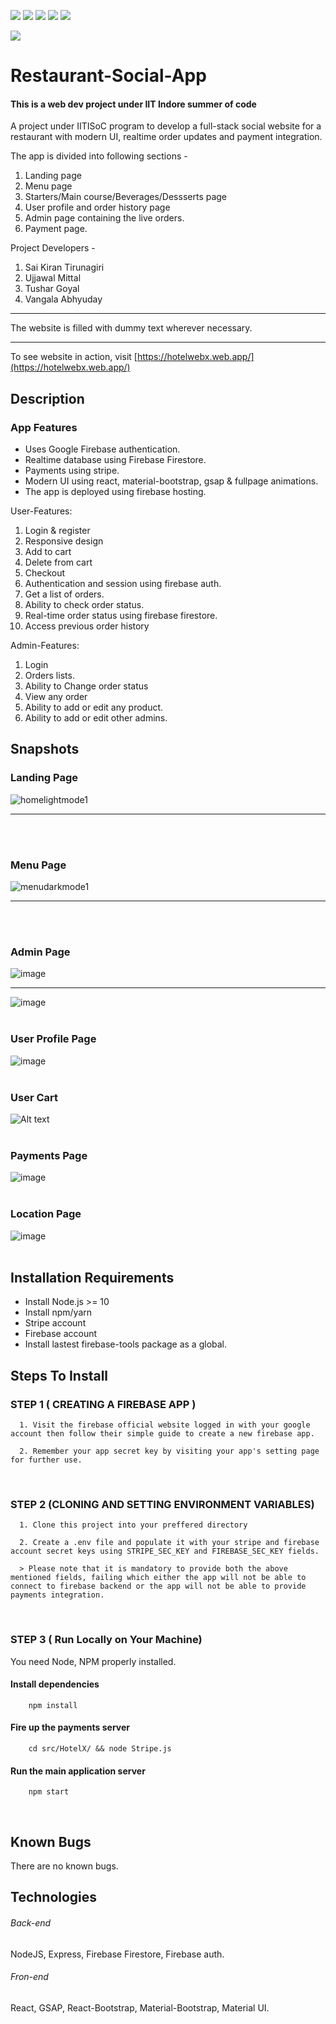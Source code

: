 <p>
  <img src="https://img.shields.io/badge/firebase-%23039BE5.svg?style=for-the-badge&logo=firebase" >
  <img src="https://img.shields.io/badge/react-%2320232a.svg?style=for-the-badge&logo=react&logoColor=%2361DAFB">
  <img src="https://img.shields.io/badge/node.js-%2343853D.svg?style=for-the-badge&logo=node.js&logoColor=white">
  <img src="https://img.shields.io/badge/bootstrap-%23563D7C.svg?style=for-the-badge&logo=bootstrap&logoColor=white">
  <img src="https://img.shields.io/badge/materialui-%230081CB.svg?style=for-the-badge&logo=material-ui&logoColor=white" >
</p>
<img src="public/newLogo.png" />

# Restaurant-Social-App

#### This is a web dev project under IIT Indore summer of code

A project under IITISoC program to develop a full-stack social website for a restaurant with modern UI, realtime order updates and payment integration.
<br />

The app is divided into following sections -

1. Landing page
2. Menu page
3. Starters/Main course/Beverages/Dessserts page
4. User profile and order history page
5. Admin page containing the live orders.
6. Payment page.

Project Developers -

1. Sai Kiran Tirunagiri
2. Ujjawal Mittal
3. Tushar Goyal
4. Vangala Abhyuday
 <hr/>

The website is filled with dummy text wherever necessary.

<hr />

To see website in action, visit [https://hotelwebx.web.app/](https://hotelwebx.web.app/)
<br />

## Description

### App Features

-   Uses Google Firebase authentication.
-   Realtime database using Firebase Firestore.
-   Payments using stripe.
-   Modern UI using react, material-bootstrap, gsap & fullpage animations.
-   The app is deployed using firebase hosting.

User-Features:

1. Login & register
2. Responsive design
3. Add to cart
4. Delete from cart
5. Checkout
6. Authentication and session using firebase auth.
7. Get a list of orders.
8. Ability to check order status.
9. Real-time order status using firebase firestore.
10. Access previous order history

Admin-Features:

1. Login
2. Orders lists.
3. Ability to Change order status
4. View any order
5. Ability to add or edit any product.
6. Ability to add or edit other admins.

## Snapshots

### Landing Page

![homelightmode1](/assets/landing_page.png)
<hr />
<br /><br />

### Menu Page
![menudarkmode1](/assets/menu.png)
<hr />
<br /><br />

### Admin Page
![image](/assets/admin.png)
<hr />

![image](/assets/admin2.png)
<br /><br />

### User Profile Page
![image](/assets/user1.png)
<br /><br />

### User Cart
![Alt text](/assets/cart.png)
<br /><br />

### Payments Page
![image](/assets/payments.png)
<br /><br />

### Location Page
![image](/assets/map1.png)
<br /><br />

## Installation Requirements

-   Install Node.js >= 10
-   Install npm/yarn
-   Stripe account
-   Firebase account
-   Install lastest firebase-tools package as a global.

## Steps To Install

### STEP 1 ( CREATING A FIREBASE APP )

      1. Visit the firebase official website logged in with your google account then follow their simple guide to create a new firebase app.

      2. Remember your app secret key by visiting your app's setting page for further use.

<br />

### STEP 2 (CLONING AND SETTING ENVIRONMENT VARIABLES)

      1. Clone this project into your preffered directory

      2. Create a .env file and populate it with your stripe and firebase account secret keys using STRIPE_SEC_KEY and FIREBASE_SEC_KEY fields.

      > Please note that it is mandatory to provide both the above mentioned fields, failing which either the app will not be able to connect to firebase backend or the app will not be able to provide payments integration.

<br >

### STEP 3 ( Run Locally on Your Machine)

You need Node, NPM properly installed.

#### Install dependencies

```shell
    npm install
```

#### Fire up the payments server

```shell
    cd src/HotelX/ && node Stripe.js
```

#### Run the main application server

```shell
    npm start
```

<br >

## Known Bugs

There are no known bugs.

## Technologies

###### Back-end

NodeJS, Express, Firebase Firestore, Firebase auth.

###### Fron-end

React, GSAP, React-Bootstrap, Material-Bootstrap, Material UI.

